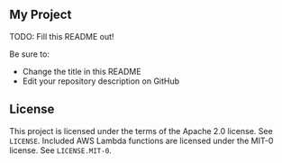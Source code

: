 ## My Project

TODO: Fill this README out!

Be sure to:

* Change the title in this README
* Edit your repository description on GitHub

## License

This project is licensed under the terms of the Apache 2.0 license. See `LICENSE`.
Included AWS Lambda functions are licensed under the MIT-0 license. See `LICENSE.MIT-0`.
